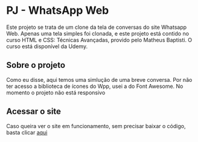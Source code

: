 ﻿# PJ - WhatsApp Web
 Este projeto se trata de um clone da tela de conversas do site Whatsapp Web. Apenas uma tela simples foi clonada, e este projeto está contido no curso HTML e CSS: Técnicas Avançadas, provido pelo Matheus Baptisti. O curso está disponível da Udemy. 
 
 ## Sobre o projeto
 Como eu disse, aqui temos uma simlução de uma breve conversa. Por não ter acesso a biblioteca de ícones do Wpp, usei a do Font Awesome. No momento o projeto não está responsivo

## Acessar o site
Caso queira ver o site em funcionamento, sem precisar baixar o código, basta clicar [aqui](https://joaopedrosassi.github.io/PJ-Wpp_Web--HTML_CSS_TecAdv/)
